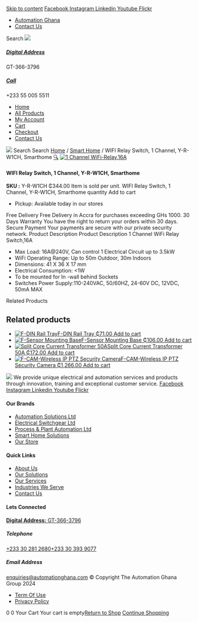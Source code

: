 [Skip to content](https://store.automationghana.com/product/shelly-1/#content)
[ Facebook ](https://www.facebook.com/automationgh/) [ Instagram ](https://www.instagram.com/automationgh/) [ Linkedin ](https://www.linkedin.com/company/the-automation-ghana-limited/) [ Youtube ](https://www.youtube.com/channel/UCurrRDUSm5oIW39VXjn1u0w) [ Flickr ](https://www.flickr.com/photos/181794037@N07/)
  * [ Automation Ghana ](https://automationghana.com)
  * [ Contact Us ](https://store.automationghana.com/contact/)


Search
[ ![](https://store.automationghana.com/wp-content/uploads/2024/04/Website-TAGG-Logo-BLUE.png) ](https://store.automationghana.com/)
[ ](https://maps.app.goo.gl/m4xeaagWCNbLk4jM6)
#####  [ Digital Address ](https://maps.app.goo.gl/m4xeaagWCNbLk4jM6)
GT-366-3796 
[ ](tel:+233550055511)
#####  [ Call ](tel:+233550055511)
+233 55 005 5511 
  * [Home](https://store.automationghana.com/)
  * [All Products](https://store.automationghana.com/shop/)
  * [My Account](https://store.automationghana.com/my-account/)
  * [Cart](https://store.automationghana.com/cart/)
  * [Checkout](https://store.automationghana.com/checkout/)
  * [Contact Us](https://store.automationghana.com/contact/)


[![](https://store.automationghana.com/wp-content/uploads/2024/04/AutomationGhana_logo_white.png)](https://store.automationghana.com)
Search
Search
[Home](https://store.automationghana.com) / [Smart Home](https://store.automationghana.com/product-category/smart-home/) / WIFI Relay Switch, 1 Channel, Y-R-W1CH, Smarthome
[🔍](https://store.automationghana.com/product/shelly-1/)
[![1 Channel WiFi-Relay,16A](https://store.automationghana.com/wp-content/uploads/2021/03/shelly-1-wifi--600x776.png)](https://store.automationghana.com/wp-content/uploads/2021/03/shelly-1-wifi-.png)
####  WIFI Relay Switch, 1 Channel, Y-R-W1CH, Smarthome 
**SKU :** Y-R-W1CH 
₵344.00
Item is sold per unit.
WIFI Relay Switch, 1 Channel, Y-R-W1CH, Smarthome quantity
Add to cart
  * Pickup: Available today in our stores


Free Delivery 
Free Delivery in Accra for purchases exceeding GHs 1000. 
30 Days Warranty 
You have the right to return your orders within 30 days. 
Secure Payment 
Your payments are secure with our private security network. 
Product Description
Product Description
1 Channel WiFi Relay Switch,16A 
  * Max Load: 16A@240V, Can control 1 Electrical Circuit up to 3.5kW
  * WiFi Operating Range: Up to 50m Outdoor, 30m Indoors
  * Dimensions: 41 X 36 X 17 mm
  * Electrical Consumption: <1W
  * To be mounted for In -wall behind Sockets
  * Switches Power Supply:110-240VAC, 50/60HZ, 24-60V DC, 12VDC, 50mA MAX


Related Products 
## Related products
  * [![F-DIN Rail Tray](https://store.automationghana.com/wp-content/uploads/2021/10/F-DIN-Rail-Tray.jpg)F-DIN Rail Tray ₵71.00 ](https://store.automationghana.com/product/f-din-rail-tray/)
[Add to cart](https://store.automationghana.com/product/shelly-1/?add-to-cart=3597)
  * [![F-Sensor Mounting Base](https://store.automationghana.com/wp-content/uploads/2021/10/430x430x90-sonoff_pir_motion_sensor_base_1623831045-removebg-preview-300x300.webp)F-Sensor Mounting Base ₵106.00 ](https://store.automationghana.com/product/f-sensor-mounting-base/)
[Add to cart](https://store.automationghana.com/product/shelly-1/?add-to-cart=3592)
  * [![Split Core Current Transformer 50A](https://store.automationghana.com/wp-content/uploads/2021/03/Clamp-Up-300x300.jpeg)Split Core Current Transformer 50A ₵172.00 ](https://store.automationghana.com/product/50a-16ma-clamp-on-current-transformer/)
[Add to cart](https://store.automationghana.com/product/shelly-1/?add-to-cart=3308)
  * [![F-CAM-Wireless IP PTZ Security Camera](https://store.automationghana.com/wp-content/uploads/2021/03/Sonoff-Wifi-Wireless-Security-Camera-GK-200mp2-B-300x300.jpg)F-CAM-Wireless IP PTZ Security Camera ₵1,266.00 ](https://store.automationghana.com/product/3209/)
[Add to cart](https://store.automationghana.com/product/shelly-1/?add-to-cart=3209)


![](https://store.automationghana.com/wp-content/uploads/2024/04/AutomationGhana_logo_white.png)
We provide unique electrical and automation services and products through innovation, training and exceptional customer service.
[ Facebook ](https://www.facebook.com/automationgh/) [ Instagram ](https://www.instagram.com/automationgh/) [ Linkedin ](https://www.linkedin.com/company/the-automation-ghana-limited/) [ Youtube ](https://www.youtube.com/channel/UCurrRDUSm5oIW39VXjn1u0w) [ Flickr ](https://www.flickr.com/photos/181794037@N07/)
#### Our Brands
  * [ Automation Solutions Ltd ](https://store.automationghana.com/product/shelly-1/)
  * [ Electrical Switchgear Ltd ](https://store.automationghana.com/product/shelly-1/)
  * [ Process & Plant Automation Ltd ](https://store.automationghana.com/product/shelly-1/)
  * [ Smart Home Solutions ](https://store.automationghana.com/product/shelly-1/)
  * [ Our Store ](https://store.automationghana.com/product/shelly-1/)


#### Quick Links
  * [ About Us ](https://store.automationghana.com/product/shelly-1/)
  * [ Our Solutions ](https://store.automationghana.com/product/shelly-1/)
  * [ Our Services ](https://store.automationghana.com/product/shelly-1/)
  * [ Industries We Serve ](https://store.automationghana.com/product/shelly-1/)
  * [ Contact Us ](https://store.automationghana.com/product/shelly-1/)


#### Lets Connected
[**Digital Address:** GT-366-3796](https://maps.app.goo.gl/m4xeaagWCNbLk4jM6)
#####  Telephone 
[ +233 30 281 2680](tel:+233302812680)[+233 30 393 9077](https://store.automationghana.com/product/shelly-1/+233303939077)
#####  Email Address 
enquiries@automationghana.com 
© Copyright The Automation Ghana Group 2024
  * [ Term Of Use ](https://store.automationghana.com/product/shelly-1/)
  * [ Privacy Policy ](https://store.automationghana.com/product/shelly-1/)


0
0
Your Cart
Your cart is empty[Return to Shop](https://store.automationghana.com/shop/)
[Continue Shopping](https://store.automationghana.com/product/shelly-1/)
